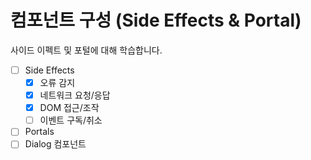 # 컴포넌트 구성 (Side Effects & Portal)

사이드 이펙트 및 포털에 대해 학습합니다.

- [ ] Side Effects
  - [x] 오류 감지
  - [x] 네트워크 요청/응답
  - [x] DOM 접근/조작
  - [ ] 이벤트 구독/취소
- [ ] Portals
- [ ] Dialog 컴포넌트
